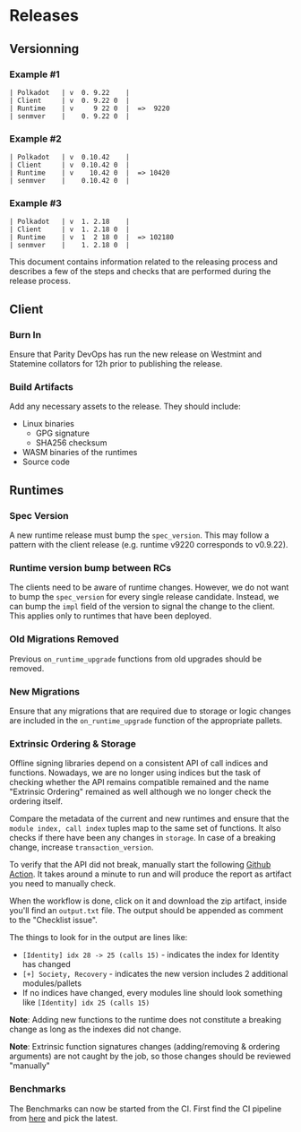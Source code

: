 # Releases

## Versionning

### Example #1

```
| Polkadot   | v  0. 9.22    |
| Client     | v  0. 9.22 0  |
| Runtime    | v     9 22 0  |  =>  9220
| senmver    |    0. 9.22 0  |
```

### Example #2

```
| Polkadot   | v  0.10.42    |
| Client     | v  0.10.42 0  |
| Runtime    | v    10.42 0  |  => 10420
| senmver    |    0.10.42 0  |
```

### Example #3

```
| Polkadot   | v  1. 2.18    |
| Client     | v  1. 2.18 0  |
| Runtime    | v  1  2 18 0  |  => 102180
| senmver    |    1. 2.18 0  |
```


This document contains information related to the releasing process and describes a few of the steps and checks that are
performed during the release process.

## Client

### <a name="burnin"></a>Burn In

Ensure that Parity DevOps has run the new release on Westmint and Statemine collators for 12h prior to publishing the
release.

### Build Artifacts

Add any necessary assets to the release. They should include:

- Linux binaries
    - GPG signature
    - SHA256 checksum
- WASM binaries of the runtimes
- Source code


## Runtimes

### Spec Version

A new runtime release must bump the `spec_version`. This may follow a pattern with the client release (e.g. runtime
v9220 corresponds to v0.9.22).

### Runtime version bump between RCs

The clients need to be aware of runtime changes. However, we do not want to bump the `spec_version` for every single
release candidate. Instead, we can bump the `impl` field of the version to signal the change to the client. This applies
only to runtimes that have been deployed.

### Old Migrations Removed

Previous `on_runtime_upgrade` functions from old upgrades should be removed.

### New Migrations

Ensure that any migrations that are required due to storage or logic changes are included in the `on_runtime_upgrade`
function of the appropriate pallets.

### Extrinsic Ordering & Storage

Offline signing libraries depend on a consistent API of call indices and functions. Nowadays, we are no longer using
indices but the task of checking whether the API remains compatible remained and the name "Extrinsic Ordering" remained
as well although we no longer check the ordering itself.

Compare the metadata of the current and new runtimes and ensure that the `module index, call index` tuples map to the
same set of functions. It also checks if there have been any changes in `storage`. In case of a breaking change,
increase `transaction_version`.

To verify that the API did not break, manually start the following [Github
Action](https://github.com/paritytech/cumulus/actions/workflows/extrinsic-ordering-check-from-bin.yml). It takes around
a minute to run and will produce the report as artifact you need to manually check.

When the workflow is done, click on it and download the zip artifact, inside you'll find an `output.txt` file. The
output should be appended as comment to the "Checklist issue".

The things to look for in the output are lines like:

- `[Identity] idx 28 -> 25 (calls 15)` - indicates the index for Identity has changed
- `[+] Society, Recovery` - indicates the new version includes 2 additional modules/pallets
- If no indices have changed, every modules line should look something like `[Identity] idx 25 (calls 15)`

**Note**: Adding new functions to the runtime does not constitute a breaking change as long as the indexes did not
change.

**Note**: Extrinsic function signatures changes (adding/removing & ordering arguments) are not caught by the job, so
those changes should be reviewed "manually"

### Benchmarks

The Benchmarks can now be started from the CI. First find the CI pipeline from
[here](https://gitlab.parity.io/parity/mirrors/cumulus/-/pipelines?page=1&scope=all&ref=release-parachains-v9220) and
pick the latest.
